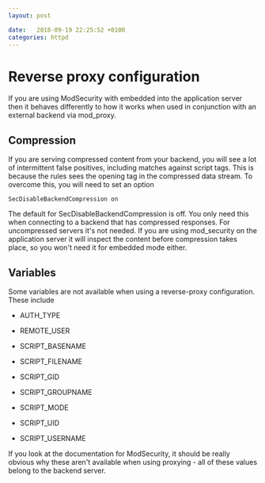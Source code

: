 ```yaml
---
layout: post

date:   2018-09-19 22:25:52 +0100
categories: httpd
---
```

Reverse proxy configuration
===========================

If you are using ModSecurity with embedded into the application server
then it behaves differently to how it works when used in conjunction
with an external backend via mod\_proxy.

Compression
-----------

If you are serving compressed content from your backend, you will see a
lot of intermittent false positives, including matches against script
tags. This is because the rules sees the opening tag in the compressed
data stream. To overcome this, you will need to set an option

    SecDisableBackendCompression on

The default for SecDisableBackendCompression is off. You only need this
when connecting to a backend that has compressed responses. For
uncompressed servers it's not needed. If you are using mod\_security on
the application server it will inspect the content before compression
takes place, so you won't need it for embedded mode either.

Variables
---------

Some variables are not available when using a reverse-proxy
configuration. These include

-   AUTH\_TYPE

-   REMOTE\_USER

-   SCRIPT\_BASENAME

-   SCRIPT\_FILENAME

-   SCRIPT\_GID

-   SCRIPT\_GROUPNAME

-   SCRIPT\_MODE

-   SCRIPT\_UID

-   SCRIPT\_USERNAME

If you look at the documentation for ModSecurity, it should be really
obvious why these aren't available when using proxying - all of these
values belong to the backend server.
